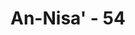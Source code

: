 ---
title: "An-Nisa' - 54"
no: 54
arabic_no: ٥٤
ayah: اَمْ يَحْسُدُوْنَ النَّاسَ عَلٰى مَآ اٰتٰىهُمُ اللّٰهُ مِنْ فَضْلِهٖۚ فَقَدْ اٰتَيْنَآ اٰلَ اِبْرٰهِيْمَ الْكِتٰبَ وَالْحِكْمَةَ وَاٰتَيْنٰهُمْ مُّلْكًا عَظِيْمًا 
translation: "ataukah mereka dengki kepada manusia (Muhammad) karena karunia yang telah diberikan Allah kepadanya? Sungguh, Kami telah memberikan Kitab dan Hikmah kepada keluarga Ibrahim, dan Kami telah memberikan kepada mereka kerajaan (kekuasaan) yang besar."
tafsir: "Kalau ayat-ayat sebelumnya menerangkan sifat-sifat jelek Yahudi seperti sangkaan bahwa merekalah yang lebih baik dan menempuh jalan yang lebih benar dari orang-orang mukmin, maka pada ayat ini diterangkan sifat dengkinya kepada Muhammad saw, karena kenabian jatuh kepadanya, tidak kepada orang Yahudi, dan mereka dengki kepada pengikut-pengikut Nabi Muhammad saw, karena mereka percaya dan beriman kepadanya, terutama setelah mereka melihat kemajuan dan kemenangan yang dicapai oleh Muhammad dan sahabat-sahabatnya, dari hari ke hari bertambah kuat dan makin banyak pendukung dan pengikutnya.\n\nKedengkian orang-orang Yahudi kepada Muhammad dan pengikutnya, adalah suatu kekeliruan besar dari mereka dan sangat mengherankan, kerena apa yang telah dicapai Muhammad dan sahabat-sahabatnya bukanlah hal yang baru. Sebab Allah telah memberikan juga kitab, hikmah kerajaan kepada keluarga keturunan Nabi Ibrahim; seperti yang pernah diberikan kepada Nabi Yusuf, Nabi Daud dan Nabi Sulaiman.\n\nSifat dengki bukan hanya perasaan tidak senang melihat orang lain memperoleh nikmat Allah, malah menginginkan nikmat itu lenyap dari pemiliknya. Sifat itu tidak saja buruk tetapi juga akan menghilangkan pahala-pahala kebajikan yang telah dikerjakan. Nabi saw bersabda:\n\n\"Jauhilah sifat dengki karena sesungguhnya dengki itu memakan (pahala) kebaikan, seperti api memakan kayu bakar\" (Riwayat Abu Dawud dari Abu Hurairah)."
---